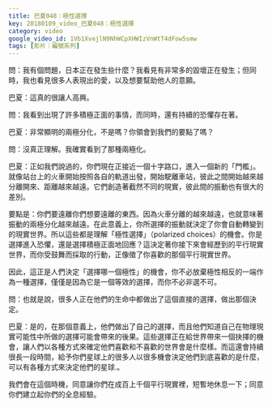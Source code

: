 ```yaml
---
title: 巴夏048：極性選擇
key: 20180109_video_巴夏048：極性選擇
category: video
google_video_id: 1Vb1XvejlN9NhWCpXHWIzVnWtT4dFow5smw
tags: [影片｜編號系列]
---
```


問：我有個問題，日本正在發生些什麼？我看見有非常多的毀壞正在發生；但同時，我也看見很多人表現出的愛，以及想要幫助他人的意願。

巴夏：這真的很讓人高興。

問：我看到出現了許多積極正面的事情，而同時，還有持續的恐懼存在著。

巴夏：非常顯明的兩極分化，不是嗎？你領會到我們的要點了嗎？

問：沒真正理解。我確實看到了那種兩極化。

巴夏：正如我們說過的，你們現在正接近一個十字路口，進入一個新的「門檻」。就像站台上的火車開始按照各自的軌道出發，開始駛離車站，彼此之間開始越來越分離開來、距離越來越遠。它們創造著截然不同的現實，彼此間的振動也有很大的差別。

要點是：你們要遠離你們想要遠離的東西。因為火車分離的越來越遠，也就意味著振動的兩極分化越來越遠。在此意義上，你所選擇的振動就決定了你會自動轉變到的現實世界。所以這些都是理解「極性選擇」（polarized choices）的機會。你是選擇進入恐懼，還是選擇積極正面地回應？這決定著你接下來會經歷到的平行現實世界，而你受鼓舞而採取的行動，正像徵了你喜歡的那個平行現實世界。

因此，這正是人們決定「選擇哪一個極性」的機會，你不必放棄極性相反的一端作為一種選擇，僅僅是因為它是一個等效的選擇，而你不必非選不可。

問：也就是說，很多人正在他們的生命中都做出了這個直接的選擇，做出那個決定。

巴夏：是的，在那個意義上，他們做出了自己的選擇，而且他們知道自己在物理現實可能性中所做的選擇可能會帶來的後果。這些選擇正在給世界帶來一個抉擇的機會，讓人們以各種方式來確定他們喜歡和不喜歡的世界會是什麼樣。而這還會持續很長一段時間，給予你們星球上的很多人以很多機會決定他們到底喜歡的是什麼，可以有各種方式來決定他們的星球.。

我們會在這個時機，同意讓你們在成百上千個平行現實裡，短暫地休息一下；同意你們建立起你們的全息經驗。

